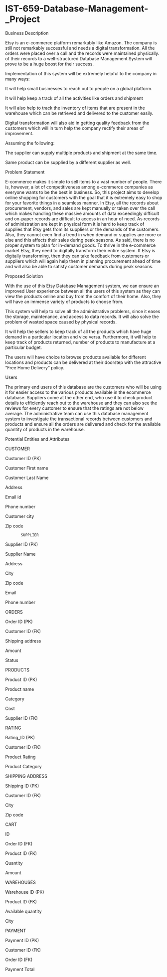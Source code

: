 # IST-659-Database-Management-_Project

 Business Description 

 
Etsy is an e-commerce platform remarkably like Amazon. The company is still not remarkably successful and needs a digital transformation. All the orders were placed over a call and the records were maintained physically.  of their records to a well-structured Database Management System will prove to be a huge boost for their success. 

Implementation of this system will be extremely helpful to the company in many ways: 

It will help small businesses to reach out to people on a global platform. 

It will help keep a track of all the activities like orders and shipment 

It will also help to track the inventory of items that are present in the warehouse which can be retrieved and delivered to the customer easily. 

Digital transformation will also aid in getting quality feedback from the customers which will in turn help the company rectify their areas of improvement. 

 

Assuming the following: 

The supplier can supply multiple products and shipment at the same time. 

Same product can be supplied by a different supplier as well. 

 

 Problem Statement  

E-commerce makes it simple to sell items to a vast number of people. There is, however, a lot of competitiveness among e-commerce companies as everyone wants to be the best in business. So, this project aims to develop online shopping for customers with the goal that it is extremely easy to shop for your favorite things in a seamless manner. In Etsy, all the records about procurement, vendors, and sales are kept manually or taken over the call which makes handling these massive amounts of data exceedingly difficult and on-paper records are difficult to access in an hour of need. As records of administration are kept in physical form it is hard to keep track of supplies that Etsy gets from its suppliers or the demands of the customers. Also, they cannot even find a trend in when demand or supplies are more or else and this affects their sales during peak seasons. As said, there is no proper system to plan for in-demand goods. To thrive in the e-commerce market Etsy, they need to digitally transform their entire system. If Etsy is digitally transforming, then they can take feedback from customers or suppliers which will again help them in planning procurement ahead of time and will also be able to satisfy customer demands during peak seasons. 

 

Proposed Solution 

 

With the use of this Etsy Database Management system, we can ensure an improved User experience between all the users of this system as they can view the products online and buy from the comfort of their home. Also, they will have an immense variety of products to choose from. 

This system will help to solve all the administrative problems, since it eases the storage, maintenance, and access to data records. It will also solve the problem of wasted space caused by physical records. 

It will help the sellers to keep track of all the products which have huge demand in a particular location and vice versa. Furthermore, it will help to keep track of products returned, number of products to manufacture at a particular budget. 

The users will have choice to browse products available for different locations and products can be delivered at their doorstep with the attractive “Free Home Delivery” policy.  

 

Users 

The primary end users of this database are the customers who will be using it for easier access to the various products available in the ecommerce database. Suppliers come at the other end, who use it to check product details to efficiently reach out to the warehouse and they can also see the reviews for every customer to ensure that the ratings are not below average. The administrative team can use this database management system to investigate the transactional records between customers and products and ensure all the orders are delivered and check for the available quantity of products in the warehouse. 

Potential Entities and Attributes 

 

CUSTOMER 

Customer ID (PK) 

Customer First name 

Customer Last Name 

Address 

Email id  

Phone number 

Customer city 

Zip code 

 

           SUPPLIER 

Supplier ID (PK) 

Supplier Name 

Address 

City 

Zip code 

Email 

Phone number 

 

ORDERS 

Order ID (PK) 

Customer ID (FK) 

Shipping address 

Amount 

Status 

 

PRODUCTS 

Product ID (PK) 

Product name 

Category 

Cost 

Supplier ID (FK) 

 

RATING 

Rating_ID (PK) 

Customer ID (FK) 

Product Rating 

Product Category 

 

SHIPPING ADDRESS 

Shipping ID (PK) 

Customer ID (FK) 

City 

Zip code 

 

CART 

ID 

Order ID (FK) 

Product ID (FK) 

Quantity 

Amount 

 

WAREHOUSES 

Warehouse ID (PK) 

Product ID (FK) 

Available quantity 

City 

 

PAYMENT 

Payment ID (PK) 

Customer ID (FK) 

Order ID (FK) 

Payment Total 

 

